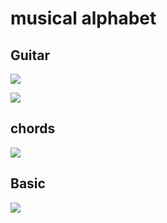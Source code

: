 

# musical alphabet

## Guitar
![](http://d2r5da613aq50s.cloudfront.net/wp-content/uploads/162745.image0.jpg)

![](https://sixstringacoustic.com/wp-content/uploads/2017/06/fretboard-diagram-with-the-musical-alphabet.png)

## chords
![](http://d2r5da613aq50s.cloudfront.net/wp-content/uploads/162743.image0.jpg)

## Basic
![](http://d2r5da613aq50s.cloudfront.net/wp-content/uploads/162747.image0.jpg)